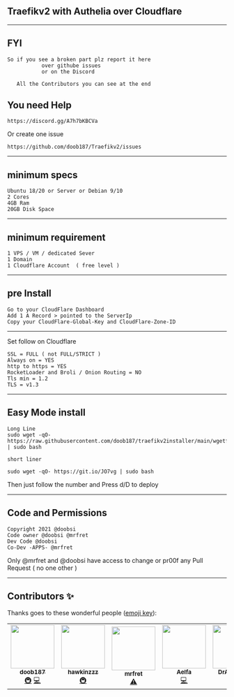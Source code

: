 
## Traefikv2 with Authelia over Cloudflare
----

## FYI

```
So if you see a broken part plz report it here
           over githube issues
           or on the Discord

   All the Contributors you can see at the end 

```


## You need Help 

```
https://discord.gg/A7h7bKBCVa
```
Or create one issue 
```
https://github.com/doob187/Traefikv2/issues
```



----

## minimum specs 
```
Ubuntu 18/20 or Server or Debian 9/10
2 Cores
4GB Ram
20GB Disk Space
```

----

## minimum requirement
```
1 VPS / VM / dedicated Sever
1 Domain
1 Cloudflare Account  ( free level )
```

----

## pre Install

```
Go to your CloudFlare Dashboard
Add 1 A Record > pointed to the ServerIp
Copy your CloudFlare-Global-Key and CloudFlare-Zone-ID
```
----

Set follow on Cloudflare
```
SSL = FULL ( not FULL/STRICT )
Always on = YES
http to https = YES
RocketLoader and Broli / Onion Routing = NO
Tls min = 1.2
TLS = v1.3
```
----

## Easy Mode install

```
Long Line
sudo wget -qO- https://raw.githubusercontent.com/doob187/traefikv2installer/main/wgetfile.sh | sudo bash

short liner

sudo wget -qO- https://git.io/JO7vg | sudo bash

```


Then just follow the number and Press d/D to deploy

----

## Code and Permissions 
```
Copyright 2021 @doobsi 
Code owner @doobsi @mrfret
Dev Code @doobsi 
Co-Dev -APPS- @mrfret
```

Only @mrfret and @doobsi have access
to change or pr00f any Pull Request
( no one other )

----


## Contributors ✨

Thanks goes to these wonderful people ([emoji key](https://allcontributors.org/docs/en/emoji-key)):

<!-- ALL-CONTRIBUTORS-LIST:START - Do not remove or modify this section -->
<!-- prettier-ignore-start -->
<!-- markdownlint-disable -->
<table>
  <tr>
    <td align="center"><a href="https://github.com/doob187"><img src="https://avatars.githubusercontent.com/u/60312740?v=4?s=100" width="100px;" alt=""/><br /><sub><b>doob187</b></sub></a><br /><a href="#infra-doob187" title="Infrastructure (Hosting, Build-Tools, etc)">🚇</a> <a href="https://github.com/doob187/Traefikv2/commits?author=doob187" title="Code">💻</a></td>
    <td align="center"><a href="https://github.com/Hawkinzzz"><img src="https://avatars.githubusercontent.com/u/24587652?v=4?s=100" width="100px;" alt=""/><br /><sub><b>hawkinzzz</b></sub></a><br /><a href="#infra-Hawkinzzz" title="Infrastructure (Hosting, Build-Tools, etc)">🚇</a></td>
    <td align="center"><a href="https://github.com/mrfret"><img src="https://avatars.githubusercontent.com/u/72273384?v=4?s=100" width="100px;" alt=""/><br /><sub><b>mrfret</b></sub></a><br /><a href="https://github.com/doob187/Traefikv2/commits?author=mrfret" title="Tests">⚠️</a></td>
    <td align="center"><a href="https://github.com/aelfa"><img src="https://avatars.githubusercontent.com/u/60222501?v=4?s=100" width="100px;" alt=""/><br /><sub><b>Aelfa</b></sub></a><br /><a href="https://github.com/doob187/Traefikv2/commits?author=aelfa" title="Code">💻</a></td>
    <td align="center"><a href="https://github.com/DrAg0n141"><img src="https://avatars.githubusercontent.com/u/44865095?v=4?s=100" width="100px;" alt=""/><br /><sub><b>DrAg0n141</b></sub></a><br /><a href="https://github.com/doob187/Traefikv2/commits?author=DrAg0n141" title="Code">💻</a></td>
    <td align="center"><a href="https://github.com/townsmcp"><img src="https://avatars.githubusercontent.com/u/14061617?v=4?s=100" width="100px;" alt=""/><br /><sub><b>townsmcp</b></sub></a><br /><a href="https://github.com/doob187/Traefikv2/commits?author=townsmcp" title="Tests">⚠️</a> <a href="https://github.com/doob187/Traefikv2/issues?q=author%3Atownsmcp" title="Bug reports">🐛</a></td>
  </tr>
</table>

<!-- markdownlint-restore -->
<!-- prettier-ignore-end -->

<!-- ALL-CONTRIBUTORS-LIST:END -->
